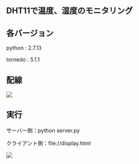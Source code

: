 ## DHT11で温度、湿度のモニタリング


## 各バージョン

python : 2.7.13

tornedo : 5.1.1


## 配線
<img src="https://github.com/covemause/documents/blob/master/dht11.png" />


## 実行

サーバー側：python server.py

クライアント側：file://display.html



<img src="https://github.com/covemause/documents/blob/master/chartjs_websocket_dht11.JPG" />
